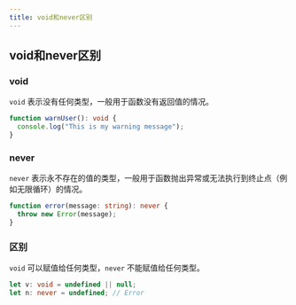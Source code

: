 ```yaml
---
title: void和never区别
---
```


## void和never区别

### void

`void` 表示没有任何类型，一般用于函数没有返回值的情况。

```ts
function warnUser(): void {
  console.log("This is my warning message");
}
```

### never

`never` 表示永不存在的值的类型，一般用于函数抛出异常或无法执行到终止点（例如无限循环）的情况。

```ts
function error(message: string): never {
  throw new Error(message);
}
```

### 区别

`void` 可以赋值给任何类型，`never` 不能赋值给任何类型。

```ts
let v: void = undefined || null;
let n: never = undefined; // Error
```
